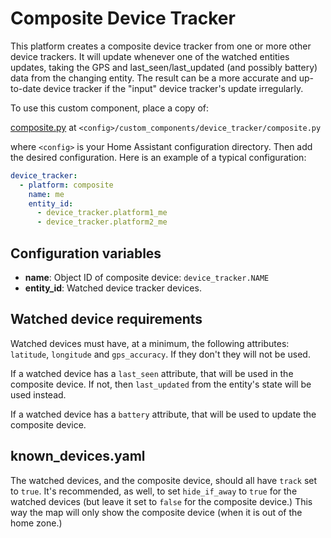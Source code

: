 # Composite Device Tracker
This platform creates a composite device tracker from one or more other device trackers. It will update whenever one of the watched entities updates, taking the GPS and last_seen/last_updated (and possibly battery) data from the changing entity. The result can be a more accurate and up-to-date device tracker if the "input" device tracker's update irregularly.

To use this custom component, place a copy of:

[composite.py](https://github.com/pnbruckner/homeassistant-config/blob/master/custom_components/device_tracker/composite.py) at `<config>/custom_components/device_tracker/composite.py`

where `<config>` is your Home Assistant configuration directory. Then add the desired configuration. Here is an example of a typical configuration:
```yaml
device_tracker:
  - platform: composite
    name: me
    entity_id:
      - device_tracker.platform1_me
      - device_tracker.platform2_me
```
## Configuration variables
- **name**: Object ID of composite device: `device_tracker.NAME`
- **entity_id**: Watched device tracker devices.
## Watched device requirements
Watched devices must have, at a minimum, the following attributes: `latitude`, `longitude` and `gps_accuracy`. If they don't they will not be used.

If a watched device has a `last_seen` attribute, that will be used in the composite device. If not, then `last_updated` from the entity's state will be used instead.

If a watched device has a `battery` attribute, that will be used to update the composite device.
## known_devices.yaml
The watched devices, and the composite device, should all have `track` set to `true`. It's recommended, as well, to set `hide_if_away` to `true` for the watched devices (but leave it set to `false` for the composite device.) This way the map will only show the composite device (when it is out of the home zone.)
